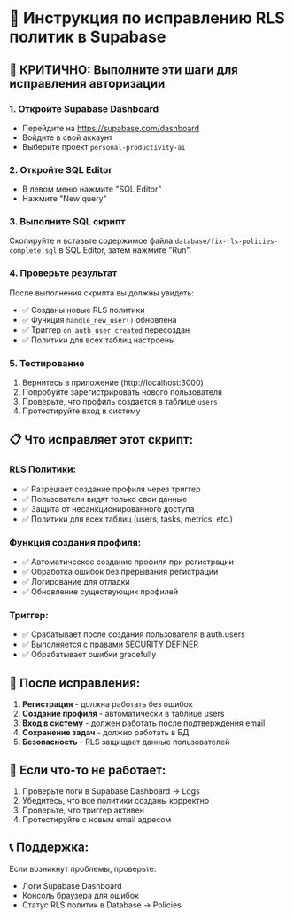 # 🔧 Инструкция по исправлению RLS политик в Supabase

## 🚨 КРИТИЧНО: Выполните эти шаги для исправления авторизации

### 1. Откройте Supabase Dashboard
- Перейдите на https://supabase.com/dashboard
- Войдите в свой аккаунт
- Выберите проект `personal-productivity-ai`

### 2. Откройте SQL Editor
- В левом меню нажмите "SQL Editor"
- Нажмите "New query"

### 3. Выполните SQL скрипт
Скопируйте и вставьте содержимое файла `database/fix-rls-policies-complete.sql` в SQL Editor, затем нажмите "Run".

### 4. Проверьте результат
После выполнения скрипта вы должны увидеть:
- ✅ Созданы новые RLS политики
- ✅ Функция `handle_new_user()` обновлена
- ✅ Триггер `on_auth_user_created` пересоздан
- ✅ Политики для всех таблиц настроены

### 5. Тестирование
1. Вернитесь в приложение (http://localhost:3000)
2. Попробуйте зарегистрировать нового пользователя
3. Проверьте, что профиль создается в таблице `users`
4. Протестируйте вход в систему

## 📋 Что исправляет этот скрипт:

### RLS Политики:
- ✅ Разрешает создание профиля через триггер
- ✅ Пользователи видят только свои данные
- ✅ Защита от несанкционированного доступа
- ✅ Политики для всех таблиц (users, tasks, metrics, etc.)

### Функция создания профиля:
- ✅ Автоматическое создание профиля при регистрации
- ✅ Обработка ошибок без прерывания регистрации
- ✅ Логирование для отладки
- ✅ Обновление существующих профилей

### Триггер:
- ✅ Срабатывает после создания пользователя в auth.users
- ✅ Выполняется с правами SECURITY DEFINER
- ✅ Обрабатывает ошибки gracefully

## 🧪 После исправления:

1. **Регистрация** - должна работать без ошибок
2. **Создание профиля** - автоматически в таблице users
3. **Вход в систему** - должен работать после подтверждения email
4. **Сохранение задач** - должно работать в БД
5. **Безопасность** - RLS защищает данные пользователей

## 🚨 Если что-то не работает:

1. Проверьте логи в Supabase Dashboard → Logs
2. Убедитесь, что все политики созданы корректно
3. Проверьте, что триггер активен
4. Протестируйте с новым email адресом

## 📞 Поддержка:

Если возникнут проблемы, проверьте:
- Логи Supabase Dashboard
- Консоль браузера для ошибок
- Статус RLS политик в Database → Policies
